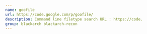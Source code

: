 ```yaml
---
name: goofile
url: https://code.google.com/p/goofile/
description: Command line filetype search URL : https://code.
group: blackarch blackarch-recon
---
```

